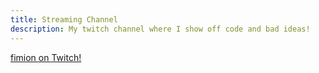 ```yaml
---
title: Streaming Channel
description: My twitch channel where I show off code and bad ideas!
---
```


[fimion on Twitch!](https://twitch.tv/fimion)
